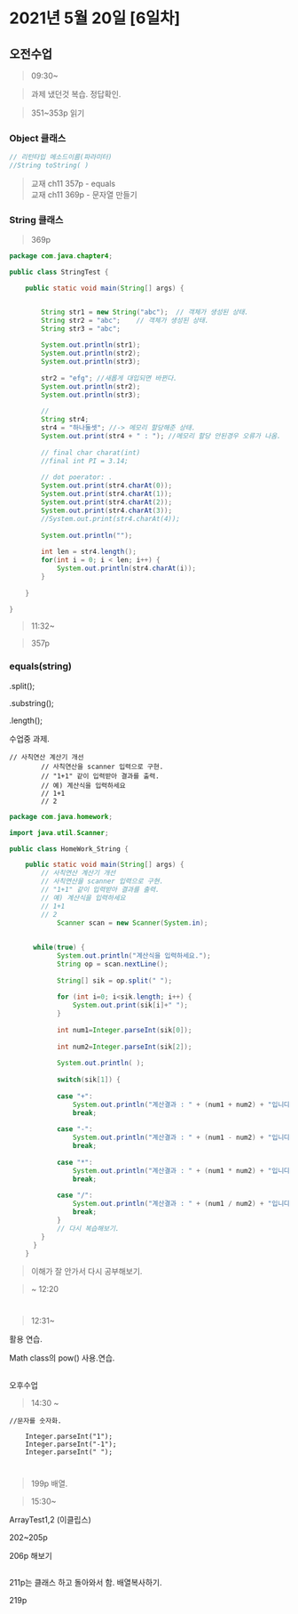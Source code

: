 # 2021년 5월 20일 [6일차]

## 오전수업

> 09:30~

> 과제 냈던것 복습. 정답확인.

> 351~353p 읽기

### Object 클래스

```java
// 리턴타입 메소드이름(파라미터)
//String toString( )
```

> 교재 ch11 357p - equals  
> 교재 ch11 369p - 문자열 만들기  


### String 클래스

> 369p

```java
package com.java.chapter4;

public class StringTest {

	public static void main(String[] args) {


		String str1 = new String("abc");  // 객체가 생성된 상태.
		String str2 = "abc";	// 객체가 생성된 상태.
		String str3 = "abc";
		
		System.out.println(str1);
		System.out.println(str2);
		System.out.println(str3);
		
		str2 = "efg"; //새롭게 대입되면 바뀐다.
		System.out.println(str2);
		System.out.println(str3);
		
		//
		String str4;
		str4 = "하나둘셋"; //-> 메모리 할당해준 상태.
		System.out.print(str4 + " : "); //메모리 할당 안된경우 오류가 나옴.
		
		// final char charat(int)
		//final int PI = 3.14;
		
		// dot poerator: .
		System.out.print(str4.charAt(0));
		System.out.print(str4.charAt(1));
		System.out.print(str4.charAt(2));
		System.out.print(str4.charAt(3));
		//System.out.print(str4.charAt(4));
		
		System.out.println("");
		
		int len = str4.length();
		for(int i = 0; i < len; i++) {
			System.out.println(str4.charAt(i));
		}
		
	}

}
```

> 11:32~

> 357p

### equals(string)

.split();

.substring();

.length();

수업중 과제.

```
// 사칙연산 계산기 개선
		// 사칙연산을 scanner 입력으로 구현.
		// "1+1" 같이 입력받아 결과를 출력.
		// 예) 계산식을 입력하세요 
		// 1+1
		// 2
```

```java
package com.java.homework;

import java.util.Scanner;

public class HomeWork_String {

	public static void main(String[] args) {
		// 사칙연산 계산기 개선
		// 사칙연산을 scanner 입력으로 구현.
		// "1+1" 같이 입력받아 결과를 출력.
		// 예) 계산식을 입력하세요 
		// 1+1
		// 2
			Scanner scan = new Scanner(System.in);
			
			
	  while(true) {	
			System.out.println("계산식을 입력하세요.");
			String op = scan.nextLine();
			
			String[] sik = op.split(" ");
			
			for (int i=0; i<sik.length; i++) {
				System.out.print(sik[i]+" ");
			}
			
			int num1=Integer.parseInt(sik[0]);
			
			int num2=Integer.parseInt(sik[2]);
			
			System.out.println( );
			
			switch(sik[1]) {
			
			case "+":
				System.out.println("계산결과 : " + (num1 + num2) + "입니다.");
				break;
				
			case "-":
				System.out.println("계산결과 : " + (num1 - num2) + "입니다.");
				break;
				
			case "*":
				System.out.println("계산결과 : " + (num1 * num2) + "입니다.");
				break;	
			
			case "/":
				System.out.println("계산결과 : " + (num1 / num2) + "입니다.");
				break;	
			}
			// 다시 복습해보기.
		}
	  }
	}
```

> 이해가 잘 안가서 다시 공부해보기.

> ~ 12:20


#

> 12:31~

활용 연습.

Math class의 pow() 사용.연습.

##

오후수업

> 14:30 ~

	//문자를 숫자화.
		
		Integer.parseInt("1");
		Integer.parseInt("-1");
		Integer.parseInt(" ");
		
#

> 199p 배열.




> 15:30~

ArrayTest1,2 (이클립스)


202~205p


206p 해보기
```java

```


211p는 클래스 하고 돌아와서 함. 배열복사하기.

219p 


